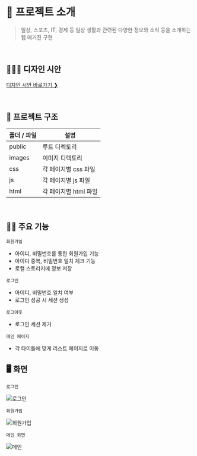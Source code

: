 # 🔖 프로젝트 소개

> 일상, 스포츠, IT, 경제 등 일상 생활과 관련된 다양한 정보와 소식 등을 소개하는 웹 매거진 구현

<br/>

## 👨🏻‍🏫 디자인 시안

<a type="_blank" href="https://www.figma.com/file/8z2bUrJVoYibwKpapkWWiK/Untitled?node-id=0%3A1" >디자인 시안 바로가기 ❯ </a>

<br/>

## 📂 프로젝트 구조

| 폴더 / 파일 | 설명                  |
| ----------- | --------------------- |
| public      | 루트 디렉토리         |
| images      | 이미지 디렉토리       |
| css         | 각 페이지별 css 파일  |
| js          | 각 페이지별 js 파일   |
| html        | 각 페이지별 html 파일 |

<br/>

## 🏌️‍♂️ 주요 기능

`회원가입`

- 아이디, 비밀번호를 통한 회원가입 기능
- 아이디 중복, 비밀번호 일치 체크 기능
- 로컬 스토리지에 정보 저장

`로그인`

- 아이디, 비밀번호 일치 여부
- 로그인 성공 시 세션 생성

`로그아웃`

- 로그인 세션 제거

`메인 페이지`

- 각 타이틀에 맞게 리스트 페이지로 이동


## 🖥 화면

`로그인`

![로그인](https://user-images.githubusercontent.com/40657327/160034616-bd629bd8-f58f-421e-8178-2f1f1a7ea59d.gif)


`회원가입` 

![회원가입](https://user-images.githubusercontent.com/40657327/160034377-93b231f7-4988-41a4-9585-5ca5ad5b9b91.gif)


`메인 화면`

![메인](https://user-images.githubusercontent.com/40657327/160033912-615acafa-8170-4df3-b8ef-87df3ee74ab0.gif)






